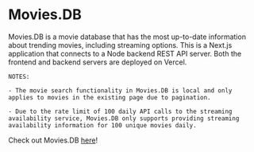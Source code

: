 # Movies.DB
Movies.DB is a movie database that has the most up-to-date information about trending movies, including streaming options. This is a Next.js application that connects to a Node backend REST API server. Both the frontend and backend servers are deployed on Vercel.

```
NOTES: 

- The movie search functionality in Movies.DB is local and only applies to movies in the existing page due to pagination.

- Due to the rate limit of 100 daily API calls to the streaming availability service, Movies.DB only supports providing streaming availability information for 100 unique movies daily.
```

Check out Movies.DB [here](https://movie-db-phi-peach.vercel.app)!
